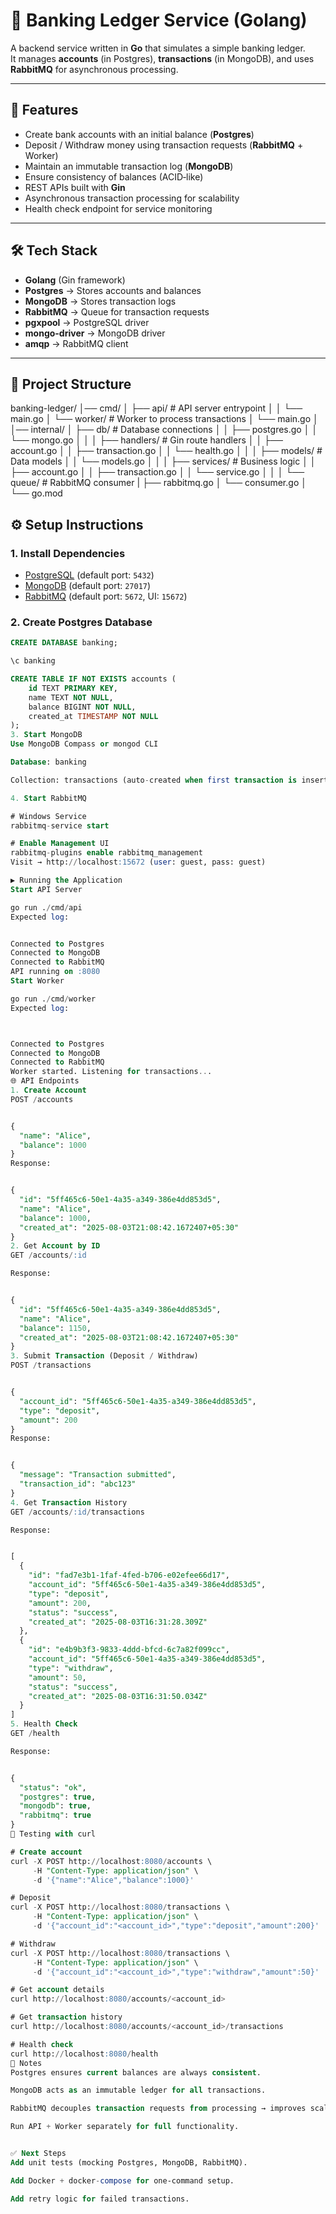 # 🏦 Banking Ledger Service (Golang)

A backend service written in **Go** that simulates a simple banking ledger.  
It manages **accounts** (in Postgres), **transactions** (in MongoDB), and uses **RabbitMQ** for asynchronous processing.

---

## 🚀 Features

- Create bank accounts with an initial balance (**Postgres**)
- Deposit / Withdraw money using transaction requests (**RabbitMQ** + Worker)
- Maintain an immutable transaction log (**MongoDB**)
- Ensure consistency of balances (ACID‑like)
- REST APIs built with **Gin**
- Asynchronous transaction processing for scalability
- Health check endpoint for service monitoring

---

## 🛠️ Tech Stack

- **Golang** (Gin framework)
- **Postgres** → Stores accounts and balances
- **MongoDB** → Stores transaction logs
- **RabbitMQ** → Queue for transaction requests
- **pgxpool** → PostgreSQL driver
- **mongo-driver** → MongoDB driver
- **amqp** → RabbitMQ client

---

## 📂 Project Structure

banking-ledger/
│── cmd/
│ ├── api/ # API server entrypoint
│ │ └── main.go
│ └── worker/ # Worker to process transactions
│ └── main.go
│
│── internal/
│ ├── db/ # Database connections
│ │ ├── postgres.go
│ │ └── mongo.go
│ │
│ ├── handlers/ # Gin route handlers
│ │ ├── account.go
│ │ ├── transaction.go
│ │ └── health.go
│ │
│ ├── models/ # Data models
│ │ └── models.go
│ │
│ ├── services/ # Business logic
│ │ ├── account.go
│ │ ├── transaction.go
│ │ └── service.go
│ │
│ └── queue/ # RabbitMQ consumer
|   ├── rabbitmq.go
│   └── consumer.go
│
└── go.mod


## ⚙️ Setup Instructions

### 1. Install Dependencies
- [PostgreSQL](https://www.postgresql.org/download/) (default port: `5432`)
- [MongoDB](https://www.mongodb.com/try/download/community) (default port: `27017`)
- [RabbitMQ](https://www.rabbitmq.com/download.html) (default port: `5672`, UI: `15672`)

### 2. Create Postgres Database
```sql
CREATE DATABASE banking;

\c banking

CREATE TABLE IF NOT EXISTS accounts (
    id TEXT PRIMARY KEY,
    name TEXT NOT NULL,
    balance BIGINT NOT NULL,
    created_at TIMESTAMP NOT NULL
);
3. Start MongoDB
Use MongoDB Compass or mongod CLI

Database: banking

Collection: transactions (auto-created when first transaction is inserted)

4. Start RabbitMQ

# Windows Service
rabbitmq-service start

# Enable Management UI
rabbitmq-plugins enable rabbitmq_management
Visit → http://localhost:15672 (user: guest, pass: guest)

▶️ Running the Application
Start API Server

go run ./cmd/api
Expected log:


Connected to Postgres
Connected to MongoDB
Connected to RabbitMQ
API running on :8080
Start Worker

go run ./cmd/worker
Expected log:



Connected to Postgres
Connected to MongoDB
Connected to RabbitMQ
Worker started. Listening for transactions...
🌐 API Endpoints
1. Create Account
POST /accounts


{
  "name": "Alice",
  "balance": 1000
}
Response:


{
  "id": "5ff465c6-50e1-4a35-a349-386e4dd853d5",
  "name": "Alice",
  "balance": 1000,
  "created_at": "2025-08-03T21:08:42.1672407+05:30"
}
2. Get Account by ID
GET /accounts/:id

Response:


{
  "id": "5ff465c6-50e1-4a35-a349-386e4dd853d5",
  "name": "Alice",
  "balance": 1150,
  "created_at": "2025-08-03T21:08:42.1672407+05:30"
}
3. Submit Transaction (Deposit / Withdraw)
POST /transactions


{
  "account_id": "5ff465c6-50e1-4a35-a349-386e4dd853d5",
  "type": "deposit",
  "amount": 200
}
Response:


{
  "message": "Transaction submitted",
  "transaction_id": "abc123"
}
4. Get Transaction History
GET /accounts/:id/transactions

Response:


[
  {
    "id": "fad7e3b1-1faf-4fed-b706-e02efee66d17",
    "account_id": "5ff465c6-50e1-4a35-a349-386e4dd853d5",
    "type": "deposit",
    "amount": 200,
    "status": "success",
    "created_at": "2025-08-03T16:31:28.309Z"
  },
  {
    "id": "e4b9b3f3-9833-4ddd-bfcd-6c7a82f099cc",
    "account_id": "5ff465c6-50e1-4a35-a349-386e4dd853d5",
    "type": "withdraw",
    "amount": 50,
    "status": "success",
    "created_at": "2025-08-03T16:31:50.034Z"
  }
]
5. Health Check
GET /health

Response:


{
  "status": "ok",
  "postgres": true,
  "mongodb": true,
  "rabbitmq": true
}
🧪 Testing with curl

# Create account
curl -X POST http://localhost:8080/accounts \
     -H "Content-Type: application/json" \
     -d '{"name":"Alice","balance":1000}'

# Deposit
curl -X POST http://localhost:8080/transactions \
     -H "Content-Type: application/json" \
     -d '{"account_id":"<account_id>","type":"deposit","amount":200}'

# Withdraw
curl -X POST http://localhost:8080/transactions \
     -H "Content-Type: application/json" \
     -d '{"account_id":"<account_id>","type":"withdraw","amount":50}'

# Get account details
curl http://localhost:8080/accounts/<account_id>

# Get transaction history
curl http://localhost:8080/accounts/<account_id>/transactions

# Health check
curl http://localhost:8080/health
📖 Notes
Postgres ensures current balances are always consistent.

MongoDB acts as an immutable ledger for all transactions.

RabbitMQ decouples transaction requests from processing → improves scalability.

Run API + Worker separately for full functionality.


✅ Next Steps
Add unit tests (mocking Postgres, MongoDB, RabbitMQ).

Add Docker + docker-compose for one‑command setup.

Add retry logic for failed transactions.